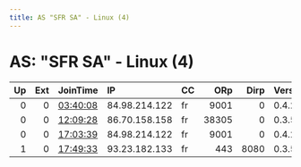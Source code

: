 ```yaml
---
title: AS "SFR SA" - Linux (4)
---
```


# AS: "SFR SA" - Linux (4)

|   Up |   Ext | JoinTime                                                                                            | IP            | CC   |   ORp |   Dirp | Version   | Contact   | Nickname   |   eFamMembers |
|-----:|------:|:----------------------------------------------------------------------------------------------------|:--------------|:-----|------:|-------:|:----------|:----------|:-----------|--------------:|
|    0 |     0 | [03:40:08](https://metrics.torproject.org/rs.html#details/01F00AFB520F00E454D353F23582A038C05EE252) | 84.98.214.122 | fr   |  9001 |      0 | 0.4.2.6   | None      | gsrv       |             1 |
|    0 |     0 | [12:09:28](https://metrics.torproject.org/rs.html#details/F20B2C9FB13FCAE6359FA4AFCD9D7FDD77ED02CF) | 86.70.158.158 | fr   | 38305 |      0 | 0.3.5.8   | None      | snap277    |             1 |
|    0 |     0 | [17:03:39](https://metrics.torproject.org/rs.html#details/C099DDD85148379A91D2E033F0E74B80BD07B281) | 84.98.214.122 | fr   |  9001 |      0 | 0.4.2.6   | None      | gsrv       |             1 |
|    1 |     0 | [17:49:33](https://metrics.torproject.org/rs.html#details/142813797B23B21576918DBAA9EBD4DF4B8DFD04) | 93.23.182.133 | fr   |   443 |   8080 | 0.3.5.8   | None      | DEMSXB     |             1 |
